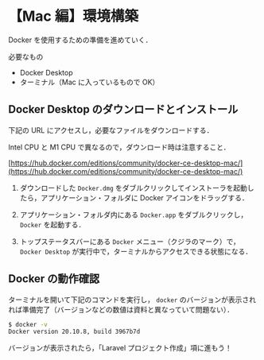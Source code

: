 # 【Mac 編】環境構築

Docker を使用するための準備を進めていく．

必要なもの

- Docker Desktop
- ターミナル（Mac に入っているもので OK）

## Docker Desktop のダウンロードとインストール

下記の URL にアクセスし，必要なファイルをダウンロードする．

Intel CPU と M1 CPU で異なるので，ダウンロード時は注意すること．

[https://hub.docker.com/editions/community/docker-ce-desktop-mac/](https://hub.docker.com/editions/community/docker-ce-desktop-mac/)

1. ダウンロードした `Docker.dmg` をダブルクリックしてインストーラを起動したら，アプリケーション・フォルダに Docker アイコンをドラッグする．

2. アプリケーション・フォルダ内にある `Docker.app` をダブルクリックし， `Docker` を起動する．

3. トップステータスバーにある `Docker` メニュー（クジラのマーク）で， `Docker Desktop` が実行中で，ターミナルからアクセスできる状態になる．

## Docker の動作確認

ターミナルを開いて下記のコマンドを実行し， `docker` のバージョンが表示されれば準備完了（バージョンなどの数値は資料と異なっていて問題ない）．

```bash
$ docker -v
Docker version 20.10.8, build 3967b7d

```

バージョンが表示されたら，「Laravel プロジェクト作成」項に進もう！
